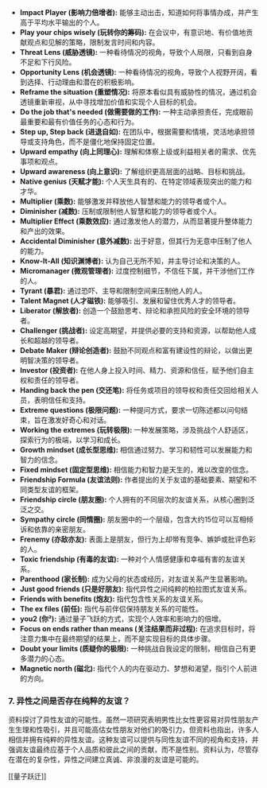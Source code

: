 - **Impact Player (影响力倍增者):** 能够主动出击，知道如何将事情办成，并产生高于平均水平输出的个人。
- **Play your chips wisely (玩转你的筹码):** 在会议中，有意识地、有价值地贡献观点和见解的策略，限制发言时间和内容。
- **Threat Lens (威胁透镜):** 一种看待情况的视角，导致个人局限，只看到自身不足和下行风险。
- **Opportunity Lens (机会透镜):** 一种看待情况的视角，导致个人视野开阔，看到选择、行动理由和潜在的积极影响。
- **Reframe the situation (重塑情况):** 将原本看似具有威胁性的情况，通过机会透镜重新审视，从中寻找增加价值和实现个人目标的机会。
- **Do the job that's needed (做需要做的工作):** 一种主动承担责任，完成眼前最重要和最有价值任务的心态和行为。
- **Step up, Step back (进退自如):** 在团队中，根据需要和情境，灵活地承担领导或支持角色，而不是僵化地保持固定位置。
- **Upward empathy (向上同理心):** 理解和体察上级或利益相关者的需求、优先事项和观点。
- **Upward awareness (向上意识):** 了解组织更高层面的战略、目标和挑战。
- **Native genius (天赋才能):** 个人天生具有的、在特定领域表现突出的能力和才华。
- **Multiplier (乘数):** 能够激发并释放他人智慧和能力的领导者或个人。
- **Diminisher (减数):** 压制或限制他人智慧和能力的领导者或个人。
- **Multiplier Effect (乘数效应):** 通过激发他人的潜力，从而显著提升整体能力和产出的效果。
- **Accidental Diminisher (意外减数):** 出于好意，但其行为无意中压制了他人的能力。
- **Know-It-All (知识渊博者):** 认为自己无所不知，并主导讨论和决策的人。
- **Micromanager (微观管理者):** 过度控制细节，不信任下属，并干涉他们工作的人。
- **Tyrant (暴君):** 通过恐吓、主导和限制空间来压制他人的人。
- **Talent Magnet (人才磁铁):** 能够吸引、发展和留住优秀人才的领导者。
- **Liberator (解放者):** 创造一个鼓励思考、辩论和承担风险的安全环境的领导者。
- **Challenger (挑战者):** 设定高期望，并提供必要的支持和资源，以帮助他人成长和超越的领导者。
- **Debate Maker (辩论创造者):** 鼓励不同观点和富有建设性的辩论，以做出更明智决策的领导者。
- **Investor (投资者):** 在他人身上投入时间、精力、资源和信任，赋予他们自主权和责任的领导者。
- **Handing back the pen (交还笔):** 将任务或项目的领导权和责任交回给相关人员，表明信任和支持。
- **Extreme questions (极限问题):** 一种提问方式，要求一切陈述都以问句结束，旨在激发好奇心和对话。
- **Working the extremes (玩转极限):** 一种发展策略，涉及挑战个人舒适区，探索行为的极端，以学习和成长。
- **Growth mindset (成长型思维):** 相信通过努力、学习和韧性可以发展能力和智力的信念。
- **Fixed mindset (固定型思维):** 相信能力和智力是天生的，难以改变的信念。
- **Friendship Formula (友谊法则):** 作者提出的关于友谊的基础要素、期望和不同类型友谊的框架。
- **Friendship circle (朋友圈):** 个人拥有的不同层次的友谊关系，从核心圈到泛泛之交。
- **Sympathy circle (同情圈):** 朋友圈中的一个层级，包含大约15位可以互相倾诉和依靠的亲密朋友。
- **Frenemy (亦敌亦友):** 表面上是朋友，但行为上却带有竞争、嫉妒或批评色彩的人。
- **Toxic friendship (有毒的友谊):** 一种对个人情感健康和幸福有害的友谊关系。
- **Parenthood (家长制):** 成为父母的状态或经历，对友谊关系产生显著影响。
- **Just good friends (只是好朋友):** 指代异性之间纯粹的柏拉图式友谊关系。
- **Friends with benefits (炮友):** 指代包含性关系的友谊关系。
- **The ex files (前任):** 指代与前伴侣保持朋友关系的可能性。
- **you2 (你²):** 通过量子飞跃的方式，实现个人效率和影响力的倍增。
- **Focus on ends rather than means (关注结果而非过程):** 在追求目标时，将注意力集中在最终期望的结果上，而不是实现目标的具体步骤。
- **Doubt your limits (质疑你的极限):** 一种挑战自我设定的限制，相信自己有更多潜力的心态。
- **Magnetic north (磁北):** 指代个人的内在驱动力、梦想和渴望，指引个人前进的方向。

### 7. 异性之间是否存在纯粹的友谊？

资料探讨了异性友谊的可能性。虽然一项研究表明男性比女性更容易对异性朋友产生生理和性吸引，并且可能高估女性朋友对他们的吸引力，但资料也指出，许多人相信并拥有纯粹的异性友谊。这种友谊可以提供与同性友谊不同的视角和支持，并强调友谊最终应基于个人品质和彼此之间的贡献，而不是性别。资料认为，尽管存在潜在的复杂性，异性之间建立真诚、非浪漫的友谊是可能的。

[[量子跃迁]]